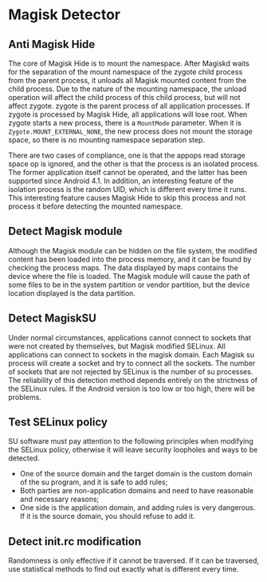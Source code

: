 Magisk Detector
==============================

Anti Magisk Hide
-------------
The core of Magisk Hide is to mount the namespace. After Magiskd waits for the separation of the mount namespace of the zygote child process from the parent process, it unloads all Magisk mounted content from the child process. Due to the nature of the mounting namespace, the unload operation will affect the child process of this child process, but will not affect zygote. zygote is the parent process of all application processes. If zygote is processed by Magisk Hide, all applications will lose root. When zygote starts a new process, there is a `MountMode` parameter. When it is `Zygote.MOUNT_EXTERNAL_NONE`, the new process does not mount the storage space, so there is no mounting namespace separation step.

There are two cases of compliance, one is that the appops read storage space op is ignored, and the other is that the process is an isolated process. The former application itself cannot be operated, and the latter has been supported since Android 4.1. In addition, an interesting feature of the isolation process is the random UID, which is different every time it runs. This interesting feature causes Magisk Hide to skip this process and not process it before detecting the mounted namespace.

Detect Magisk module
-------------
Although the Magisk module can be hidden on the file system, the modified content has been loaded into the process memory, and it can be found by checking the process maps. The data displayed by maps contains the device where the file is loaded. The Magisk module will cause the path of some files to be in the system partition or vendor partition, but the device location displayed is the data partition.

Detect MagiskSU
------------
Under normal circumstances, applications cannot connect to sockets that were not created by themselves, but Magisk modified SELinux. All applications can connect to sockets in the magisk domain. Each Magisk su process will create a socket and try to connect all the sockets. The number of sockets that are not rejected by SELinux is the number of su processes. The reliability of this detection method depends entirely on the strictness of the SELinux rules. If the Android version is too low or too high, there will be problems.

Test SELinux policy
--------------
SU software must pay attention to the following principles when modifying the SELinux policy, otherwise it will leave security loopholes and ways to be detected.
- One of the source domain and the target domain is the custom domain of the su program, and it is safe to add rules;
- Both parties are non-application domains and need to have reasonable and necessary reasons;
- One side is the application domain, and adding rules is very dangerous. If it is the source domain, you should refuse to add it.

Detect init.rc modification
--------------
Randomness is only effective if it cannot be traversed. If it can be traversed, use statistical methods to find out exactly what is different every time.
